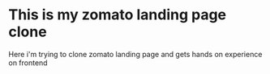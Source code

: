 <h1>This is my zomato landing page clone</h1>
<p>Here i'm trying to clone zomato landing page and gets hands on experience on frontend</p>
